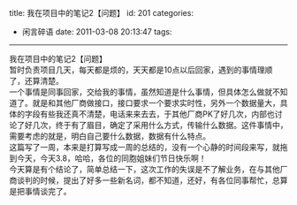 title: 我在项目中的笔记2【问题】
id: 201
categories:
  - 闲言碎语
date: 2011-03-08 20:13:47
tags:
---

我在项目中的笔记2【问题】
</br>暂时负责项目几天，每天都是烦的，天天都是10点以后回家，遇到的事情理顺了，还算清楚。
</br>一个事情是同事回家，交给我的事情，虽然知道是什么事情，但具体怎么做就不知道了。就是和其他厂商做接口，接口要求一个要求实时性，另外一个数据量大，具体的字段有些我还真不清楚，电话来来去去，于其他厂商PK了好几次，内部也讨论了好几次，终于有了眉目，确定了采用什么方式，传输什么数据。这件事情中，需要考虑的就是，明白自己要什么数据，数据有什么特点。
</br>这篇写了一周，本来是打算写成一周的总结的，没有一个心静的时间段来写，就拖到今天，今天3.8，哈哈，各位的同胞姐妹们节日快乐啊！
</br>今天算是有个结论了，简单总结一下，这次工作的失误是不了解业务，在与其他厂商谈判的时候，提出了好多一些新名词，都不知道，还好，有各位同事帮忙，总算是把事情谈完了。